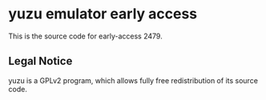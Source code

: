 yuzu emulator early access
=============

This is the source code for early-access 2479.

## Legal Notice

yuzu is a GPLv2 program, which allows fully free redistribution of its source code.